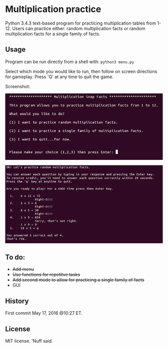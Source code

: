 # Multiplication practice 

Python 3.4.3 text-based program for practicing multiplication tables from 1-12. 
Users can practice either: 
random multiplication facts _or_ random multiplication facts for a single family of facts. 
## Usage 

Program can be run directly from a shell with: 
`python3 menu.py`

Select which mode you would like to run, then follow on screen directions for gameplay. 
Press 'Q' at any time to quit the game.


Screenshot: 

![Alt text](https://github.com/marshki/multiplication_practice/blob/master/menu.png?raw+true "Menu")

![Alt text](https://github.com/marshki/multiplication_practice/blob/master/random.png?raw+true "random_function")

## To do: 
* ~~Add menu~~ 
* ~~Use functions for repetitve tasks~~ 
* ~~Add second mode to allow for practicing a single family of facts~~ 
* GUI 

## History 

First commit May 17, 2016 @10:27 ET. 

## License 

MIT license. 'Nuff said. 
